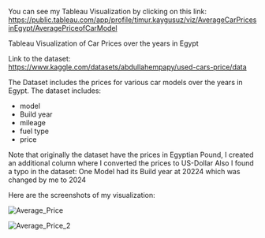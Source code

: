 You can see my Tableau Visualization by clicking on this link: 
https://public.tableau.com/app/profile/timur.kaygusuz/viz/AverageCarPricesinEgypt/AveragePriceofCarModel 


Tableau Visualization of Car Prices over the years in Egypt

Link to the dataset: https://www.kaggle.com/datasets/abdullahempapy/used-cars-price/data

The Dataset includes the prices for various car models over the years in Egypt. The dataset includes:
- model
- Build year
- mileage
- fuel type
- price

Note that originally the dataset have the prices in Egyptian Pound, I created an additional column where I converted the prices to US-Dollar
Also I found a typo in the dataset: One Model had its Build year at 20224 which was changed by me to 2024

Here are the screenshots of my visualization:

![Average_Price](https://github.com/user-attachments/assets/176a2c21-4a3f-49f8-a130-986c797b298f)

![Average_Price_2](https://github.com/user-attachments/assets/bebbf3ef-c45c-4c3b-9f80-04705a3e05c7)

